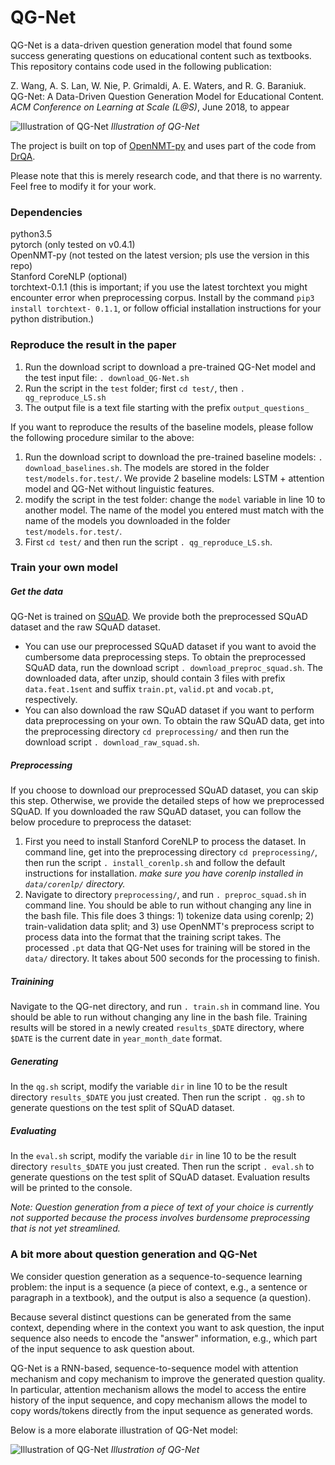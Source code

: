 # QG-Net
QG-Net is a data-driven question generation model that found
some success generating questions on educational content
such as textbooks. This repository contains code used in the 
following publication:

Z. Wang, A. S. Lan, W. Nie, P. Grimaldi, A. E. Waters, 
and R. G. Baraniuk. 
QG-Net: A Data-Driven Question Generation Model 
for Educational Content. 
_ACM Conference on Learning at Scale (L@S)_, 
June 2018, to appear 

![Illustration of QG-Net](https://rice.box.com/v/qgnetillustration)
*Illustration of QG-Net*

The project is built on top of 
[OpenNMT-py](https://github.com/OpenNMT/OpenNMT-py) 
and uses part of the code from 
[DrQA](https://github.com/facebookresearch/DrQA).

Please note that this is
merely research code, and that there is no warrenty. 
Feel free to modify it for your work.  

### Dependencies
python3.5 \
pytorch (only tested on v0.4.1) \
OpenNMT-py (not tested on the latest version; pls use the version in this repo) \
Stanford CoreNLP (optional) \
torchtext-0.1.1 (this is important; if you use the latest 
torchtext you might encounter error when preprocessing 
corpus. Install by the command `pip3 install torchtext-
0.1.1`, or follow official installation instructions for
your python distribution.)

### Reproduce the result in the paper
1. Run the download script to download a pre-trained QG-Net model
and the test input file: `. download_QG-Net.sh`
2. Run the script in the `test` folder; first `cd test/`, then
`. qg_reproduce_LS.sh`
3. The output file is a text file starting with 
 the prefix `output_questions_`
 
If you want to reproduce the results of the baseline models,
please follow the following procedure similar to the above:
1. Run the download script to download the pre-trained baseline
models: `. download_baselines.sh`. The models are stored in 
the folder `test/models.for.test/`. We provide 2 baseline models:
LSTM + attention model and QG-Net without linguistic features.
2. modify the script in the test folder: change the `model` 
variable in line 10 to another model. The name of the model you 
entered must match with the name of the models you downloaded in
the folder `test/models.for.test/`.
3. First `cd test/` and then run the script `. qg_reproduce_LS.sh`.


### Train your own model

##### Get the data
QG-Net is trained on 
[SQuAD](https://rajpurkar.github.io/SQuAD-explorer/).
We provide both the preprocessed SQuAD dataset and the raw 
SQuAD dataset. 
- You can use our preprocessed SQuAD dataset if you want to
avoid the cumbersome data preprocessing steps. To obtain the 
preprocessed SQuAD data, run the download script 
`. download_preproc_squad.sh`. The downloaded data, after unzip,
should contain 3 files with prefix `data.feat.1sent` and suffix
`train.pt`, `valid.pt` and `vocab.pt`, respectively.
- You can also download the raw SQuAD dataset if you want to 
perform data preprocessing on your own. To obtain the raw SQuAD
data, get into the preprocessing directory `cd preprocessing/`
and then run the download script `. download_raw_squad.sh`.


##### Preprocessing
If you choose to download our preprocessed SQuAD dataset, you 
can skip this step. Otherwise, we provide the detailed steps 
of how we preprocessed SQuAD. If you downloaded the raw SQuAD 
dataset, you can follow the below procedure to preprocess the
dataset:
1. First you need to install Stanford CoreNLP to process
the dataset. In command line, get into the
preprocessing directory `cd preprocessing/`, then 
run the script `. install_corenlp.sh` and follow the default instructions
for installation. 
_make sure you have corenlp installed in `data/corenlp/` directory._
2. Navigate to directory `preprocessing/`, and run 
`. preproc_squad.sh` in command line. 
You should be able to run without changing any line in the bash file.
This file does 3 things: 1) tokenize data using corenlp; 2) train-validation
data split; and 3) use OpenNMT's preprocess script to process data 
into the format that the training script takes.
The processed `.pt` data that QG-Net uses for training will be 
stored in the `data/` directory.
It takes about 500 seconds for the processing to finish.


##### Trainining
Navigate to the QG-net directory, and run `. train.sh` in command
line.
You should be able to run without changing any line in the bash file.
Training results will be stored in a newly created 
`results_$DATE` directory, where `$DATE` is the current date in 
`year_month_date` format.

##### Generating
In the `qg.sh` script, modify the variable `dir` in line 10 to be 
the result directory `results_$DATE` you just created. 
Then run the script `. qg.sh` to generate questions on the test
split of SQuAD dataset. 

##### Evaluating
In the `eval.sh` script, modify the variable `dir` in line 10 to be 
the result directory `results_$DATE` you just created.
Then run the script `. eval.sh` to generate questions on the test
split of SQuAD dataset. Evaluation results will be printed to
the console.

_Note: Question generation from a piece of text of your choice
is currently not supported because the process involves burdensome
preprocessing that is not yet streamlined._

### A bit more about question generation and QG-Net
We consider question generation as a sequence-to-sequence learning
problem: the input is a sequence (a piece of context, e.g., a
sentence or paragraph in a textbook), and the output is also a 
sequence (a question).

Because several distinct questions can be generated from the same
context, depending where in the context you want to ask question,
the input sequence also needs to encode the "answer" information,
e.g., which part of the input sequence to ask question about.

QG-Net is a RNN-based, sequence-to-sequence model with attention
mechanism and copy mechanism to improve the generated question 
quality.
In particular, attention mechanism allows the model to 
access the entire history of the input sequence, and copy mechanism
allows the model to copy words/tokens directly from the input 
sequence as generated words.

Below is a more elaborate illustration of QG-Net model:

![Illustration of QG-Net](https://rice.box.com/shared/static/9bwiyq2ly84h7rev8xvjdrocnd5v312f.png)
*Illustration of QG-Net*


